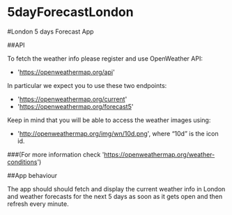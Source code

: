 # 5dayForecastLondon

#London 5 days Forecast App

##API

To fetch the weather info please register and use OpenWeather API:
* 'https://openweathermap.org/api'

In particular we expect you to use these two endpoints:

* 'https://openweathermap.org/current'
* 'https://openweathermap.org/forecast5'

Keep in mind that you will be able to access the weather images using:
* 'http://openweathermap.org/img/wn/10d.png',  where “10d” is the icon id.

###(For more information check ​'https://openweathermap.org/weather-conditions​')

##App behaviour

The app should should fetch and display the current weather info in London and weather forecasts for the next 5 days as soon as it gets open and then refresh every minute.



